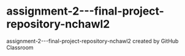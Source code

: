# assignment-2---final-project-repository-nchawl2
assignment-2---final-project-repository-nchawl2 created by GitHub Classroom
